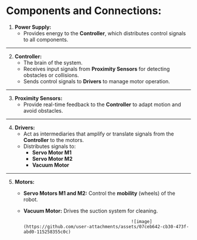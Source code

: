 # Components and Connections:

1. **Power Supply:**
   - Provides energy to the **Controller**, which distributes control signals to all components.

---

2. **Controller:**
   - The brain of the system.
   - Receives input signals from **Proximity Sensors** for detecting obstacles or collisions.
   - Sends control signals to **Drivers** to manage motor operation.

---

3. **Proximity Sensors:**
   - Provide real-time feedback to the **Controller** to adapt motion and avoid obstacles.

---

4. **Drivers:**
   - Act as intermediaries that amplify or translate signals from the **Controller** to the motors.
   - Distributes signals to:
     - **Servo Motor M1**
     - **Servo Motor M2**
     - **Vacuum Motor**

---

5. **Motors:**
   - **Servo Motors M1 and M2:** Control the **mobility** (wheels) of the robot.
   - **Vacuum Motor:** Drives the suction system for cleaning.

                                                  ![image](https://github.com/user-attachments/assets/07ceb642-cb30-473f-abd0-115258355c0c)

